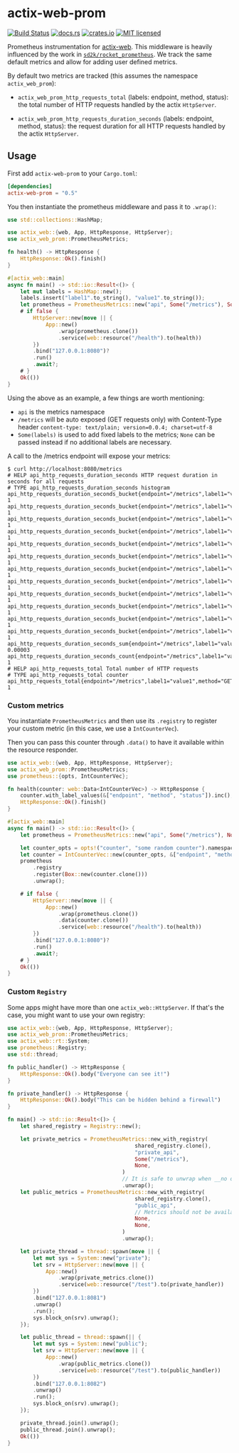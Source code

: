 # actix-web-prom

[![Build Status](https://travis-ci.org/nlopes/actix-web-prom.svg?branch=master)](https://travis-ci.org/nlopes/actix-web-prom)
[![docs.rs](https://docs.rs/actix-web-prom/badge.svg)](https://docs.rs/actix-web-prom)
[![crates.io](https://img.shields.io/crates/v/actix-web-prom.svg)](https://crates.io/crates/actix-web-prom)
[![MIT licensed](https://img.shields.io/badge/license-MIT-blue.svg)](https://github.com/nlopes/actix-web-prom/blob/master/LICENSE)

Prometheus instrumentation for [actix-web](https://github.com/actix/actix-web). This middleware is heavily influenced by the work in [`sd2k/rocket_prometheus`](https://github.com/sd2k/rocket_prometheus). We track the same default metrics and allow for adding user defined metrics.

By default two metrics are tracked (this assumes the namespace `actix_web_prom`):

  - `actix_web_prom_http_requests_total` (labels: endpoint, method, status): the total number
   of HTTP requests handled by the actix `HttpServer`.

  - `actix_web_prom_http_requests_duration_seconds` (labels: endpoint, method, status): the
   request duration for all HTTP requests handled by the actix `HttpServer`.


## Usage

First add `actix-web-prom` to your `Cargo.toml`:

```toml
[dependencies]
actix-web-prom = "0.5"
```

You then instantiate the prometheus middleware and pass it to `.wrap()`:

```rust
use std::collections::HashMap;

use actix_web::{web, App, HttpResponse, HttpServer};
use actix_web_prom::PrometheusMetrics;

fn health() -> HttpResponse {
    HttpResponse::Ok().finish()
}

#[actix_web::main]
async fn main() -> std::io::Result<()> {
    let mut labels = HashMap::new();
    labels.insert("label1".to_string(), "value1".to_string());
    let prometheus = PrometheusMetrics::new("api", Some("/metrics"), Some(labels));
    # if false {
        HttpServer::new(move || {
            App::new()
                .wrap(prometheus.clone())
                .service(web::resource("/health").to(health))
        })
        .bind("127.0.0.1:8080")?
        .run()
        .await?;
    # }
    Ok(())
}
```

Using the above as an example, a few things are worth mentioning:
 - `api` is the metrics namespace
 - `/metrics` will be auto exposed (GET requests only) with Content-Type header `content-type: text/plain; version=0.0.4; charset=utf-8`
 - `Some(labels)` is used to add fixed labels to the metrics; `None` can be passed instead
  if no additional labels are necessary.


A call to the /metrics endpoint will expose your metrics:

```shell
$ curl http://localhost:8080/metrics
# HELP api_http_requests_duration_seconds HTTP request duration in seconds for all requests
# TYPE api_http_requests_duration_seconds histogram
api_http_requests_duration_seconds_bucket{endpoint="/metrics",label1="value1",method="GET",status="200",le="0.005"} 1
api_http_requests_duration_seconds_bucket{endpoint="/metrics",label1="value1",method="GET",status="200",le="0.01"} 1
api_http_requests_duration_seconds_bucket{endpoint="/metrics",label1="value1",method="GET",status="200",le="0.025"} 1
api_http_requests_duration_seconds_bucket{endpoint="/metrics",label1="value1",method="GET",status="200",le="0.05"} 1
api_http_requests_duration_seconds_bucket{endpoint="/metrics",label1="value1",method="GET",status="200",le="0.1"} 1
api_http_requests_duration_seconds_bucket{endpoint="/metrics",label1="value1",method="GET",status="200",le="0.25"} 1
api_http_requests_duration_seconds_bucket{endpoint="/metrics",label1="value1",method="GET",status="200",le="0.5"} 1
api_http_requests_duration_seconds_bucket{endpoint="/metrics",label1="value1",method="GET",status="200",le="1"} 1
api_http_requests_duration_seconds_bucket{endpoint="/metrics",label1="value1",method="GET",status="200",le="2.5"} 1
api_http_requests_duration_seconds_bucket{endpoint="/metrics",label1="value1",method="GET",status="200",le="5"} 1
api_http_requests_duration_seconds_bucket{endpoint="/metrics",label1="value1",method="GET",status="200",le="10"} 1
api_http_requests_duration_seconds_bucket{endpoint="/metrics",label1="value1",method="GET",status="200",le="+Inf"} 1
api_http_requests_duration_seconds_sum{endpoint="/metrics",label1="value1",method="GET",status="200"} 0.00003
api_http_requests_duration_seconds_count{endpoint="/metrics",label1="value1",method="GET",status="200"} 1
# HELP api_http_requests_total Total number of HTTP requests
# TYPE api_http_requests_total counter
api_http_requests_total{endpoint="/metrics",label1="value1",method="GET",status="200"} 1
```

### Custom metrics

You instantiate `PrometheusMetrics` and then use its `.registry` to register your custom
metric (in this case, we use a `IntCounterVec`).

Then you can pass this counter through `.data()` to have it available within the resource
responder.

```rust
use actix_web::{web, App, HttpResponse, HttpServer};
use actix_web_prom::PrometheusMetrics;
use prometheus::{opts, IntCounterVec};

fn health(counter: web::Data<IntCounterVec>) -> HttpResponse {
    counter.with_label_values(&["endpoint", "method", "status"]).inc();
    HttpResponse::Ok().finish()
}

#[actix_web::main]
async fn main() -> std::io::Result<()> {
    let prometheus = PrometheusMetrics::new("api", Some("/metrics"), None);

    let counter_opts = opts!("counter", "some random counter").namespace("api");
    let counter = IntCounterVec::new(counter_opts, &["endpoint", "method", "status"]).unwrap();
    prometheus
        .registry
        .register(Box::new(counter.clone()))
        .unwrap();

    # if false {
        HttpServer::new(move || {
            App::new()
                .wrap(prometheus.clone())
                .data(counter.clone())
                .service(web::resource("/health").to(health))
        })
        .bind("127.0.0.1:8080")?
        .run()
        .await?;
    # }
    Ok(())
}
```

### Custom `Registry`

Some apps might have more than one `actix_web::HttpServer`.
If that's the case, you might want to use your own registry:

```rust
use actix_web::{web, App, HttpResponse, HttpServer};
use actix_web_prom::PrometheusMetrics;
use actix_web::rt::System;
use prometheus::Registry;
use std::thread;

fn public_handler() -> HttpResponse {
    HttpResponse::Ok().body("Everyone can see it!")
}

fn private_handler() -> HttpResponse {
    HttpResponse::Ok().body("This can be hidden behind a firewall")
}

fn main() -> std::io::Result<()> {
    let shared_registry = Registry::new();

    let private_metrics = PrometheusMetrics::new_with_registry(
                                        shared_registry.clone(),
                                        "private_api",
                                        Some("/metrics"),
                                        None,
                                    )
                                    // It is safe to unwrap when __no other app has the same namespace__
                                    .unwrap();
    let public_metrics = PrometheusMetrics::new_with_registry(
                                        shared_registry.clone(),
                                        "public_api",
                                        // Metrics should not be available from the outside
                                        None,
                                        None,
                                    )
                                    .unwrap();

    let private_thread = thread::spawn(move || {
        let mut sys = System::new("private");
        let srv = HttpServer::new(move || {
            App::new()
                .wrap(private_metrics.clone())
                .service(web::resource("/test").to(private_handler))
        })
        .bind("127.0.0.1:8081")
        .unwrap()
        .run();
        sys.block_on(srv).unwrap();
    });

    let public_thread = thread::spawn(|| {
        let mut sys = System::new("public");
        let srv = HttpServer::new(move || {
            App::new()
                .wrap(public_metrics.clone())
                .service(web::resource("/test").to(public_handler))
        })
        .bind("127.0.0.1:8082")
        .unwrap()
        .run();
        sys.block_on(srv).unwrap();
    });

    private_thread.join().unwrap();
    public_thread.join().unwrap();
    Ok(())
}

```

